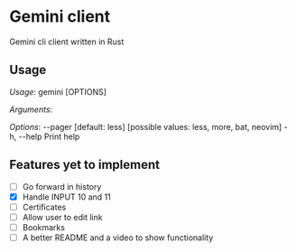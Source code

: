 # Gemini client

Gemini cli client written in Rust

## Usage

*Usage*: gemini [OPTIONS] <URL>

*Arguments*:
  <URL>

*Options*:
      --pager <PAGER>  \[default: less\] \[possible values: less, more, bat, neovim\]
  -h, --help           Print help

## Features yet to implement

- [ ] Go forward in history
- [x] Handle INPUT 10 and 11
- [ ] Certificates
- [ ] Allow user to edit link
- [ ] Bookmarks
- [ ] A better README and a video to show functionality
